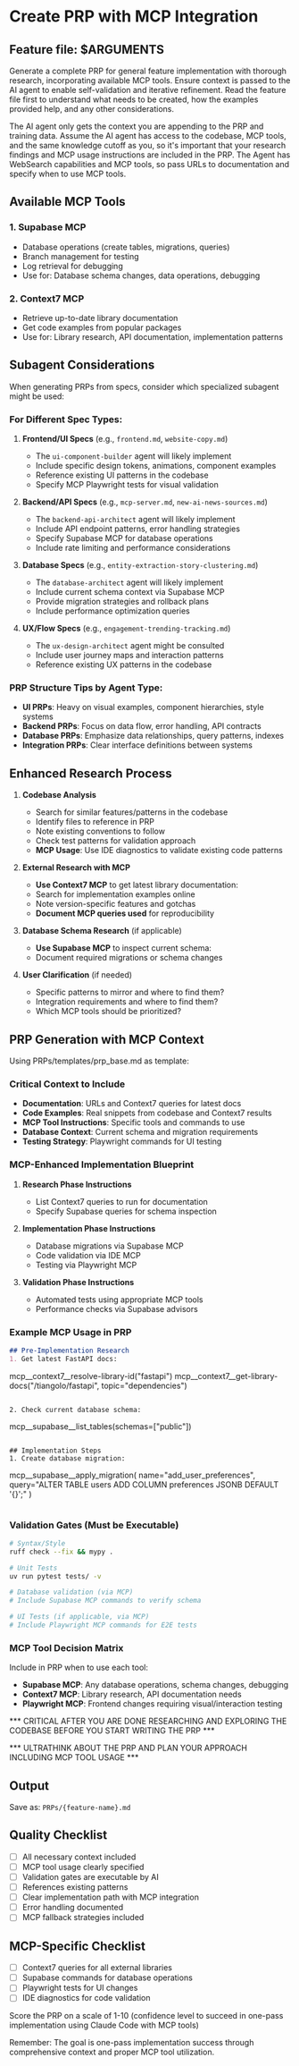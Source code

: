# Create PRP with MCP Integration

## Feature file: $ARGUMENTS

Generate a complete PRP for general feature implementation with thorough research, incorporating available MCP tools. Ensure context is passed to the AI agent to enable self-validation and iterative refinement. Read the feature file first to understand what needs to be created, how the examples provided help, and any other considerations.

The AI agent only gets the context you are appending to the PRP and training data. Assume the AI agent has access to the codebase, MCP tools, and the same knowledge cutoff as you, so it's important that your research findings and MCP usage instructions are included in the PRP. The Agent has WebSearch capabilities and MCP tools, so pass URLs to documentation and specify when to use MCP tools.

## Available MCP Tools

### 1. **Supabase MCP**
- Database operations (create tables, migrations, queries)
- Branch management for testing
- Log retrieval for debugging
- Use for: Database schema changes, data operations, debugging

### 2. **Context7 MCP**
- Retrieve up-to-date library documentation
- Get code examples from popular packages
- Use for: Library research, API documentation, implementation patterns

## Subagent Considerations

When generating PRPs from specs, consider which specialized subagent might be used:

### For Different Spec Types:
1. **Frontend/UI Specs** (e.g., `frontend.md`, `website-copy.md`)
   - The `ui-component-builder` agent will likely implement
   - Include specific design tokens, animations, component examples
   - Reference existing UI patterns in the codebase
   - Specify MCP Playwright tests for visual validation

2. **Backend/API Specs** (e.g., `mcp-server.md`, `new-ai-news-sources.md`)
   - The `backend-api-architect` agent will likely implement
   - Include API endpoint patterns, error handling strategies
   - Specify Supabase MCP for database operations
   - Include rate limiting and performance considerations

3. **Database Specs** (e.g., `entity-extraction-story-clustering.md`)
   - The `database-architect` agent will likely implement
   - Include current schema context via Supabase MCP
   - Provide migration strategies and rollback plans
   - Include performance optimization queries

4. **UX/Flow Specs** (e.g., `engagement-trending-tracking.md`)
   - The `ux-design-architect` agent might be consulted
   - Include user journey maps and interaction patterns
   - Reference existing UX patterns in the codebase

### PRP Structure Tips by Agent Type:
- **UI PRPs**: Heavy on visual examples, component hierarchies, style systems
- **Backend PRPs**: Focus on data flow, error handling, API contracts
- **Database PRPs**: Emphasize data relationships, query patterns, indexes
- **Integration PRPs**: Clear interface definitions between systems

## Enhanced Research Process

1. **Codebase Analysis**
   - Search for similar features/patterns in the codebase
   - Identify files to reference in PRP
   - Note existing conventions to follow
   - Check test patterns for validation approach
   - **MCP Usage**: Use IDE diagnostics to validate existing code patterns

2. **External Research with MCP**
   - **Use Context7 MCP** to get latest library documentation:
   - Search for implementation examples online
   - Note version-specific features and gotchas
   - **Document MCP queries used** for reproducibility

3. **Database Schema Research** (if applicable)
   - **Use Supabase MCP** to inspect current schema:
   - Document required migrations or schema changes

4. **User Clarification** (if needed)
   - Specific patterns to mirror and where to find them?
   - Integration requirements and where to find them?
   - Which MCP tools should be prioritized?

## PRP Generation with MCP Context

Using PRPs/templates/prp_base.md as template:

### Critical Context to Include
- **Documentation**: URLs and Context7 queries for latest docs
- **Code Examples**: Real snippets from codebase and Context7 results
- **MCP Tool Instructions**: Specific tools and commands to use
- **Database Context**: Current schema and migration requirements
- **Testing Strategy**: Playwright commands for UI testing

### MCP-Enhanced Implementation Blueprint
1. **Research Phase Instructions**
   - List Context7 queries to run for documentation
   - Specify Supabase queries for schema inspection
   
2. **Implementation Phase Instructions**
   - Database migrations via Supabase MCP
   - Code validation via IDE MCP
   - Testing via Playwright MCP
   
3. **Validation Phase Instructions**
   - Automated tests using appropriate MCP tools
   - Performance checks via Supabase advisors

### Example MCP Usage in PRP
```markdown
## Pre-Implementation Research
1. Get latest FastAPI docs:
   ```
   mcp__context7__resolve-library-id("fastapi")
   mcp__context7__get-library-docs("/tiangolo/fastapi", topic="dependencies")
   ```

2. Check current database schema:
   ```
   mcp__supabase__list_tables(schemas=["public"])
   ```

## Implementation Steps
1. Create database migration:
   ```
   mcp__supabase__apply_migration(
     name="add_user_preferences",
     query="ALTER TABLE users ADD COLUMN preferences JSONB DEFAULT '{}';"
   )
   ```
```

### Validation Gates (Must be Executable)
```bash
# Syntax/Style
ruff check --fix && mypy .

# Unit Tests
uv run pytest tests/ -v

# Database validation (via MCP)
# Include Supabase MCP commands to verify schema

# UI Tests (if applicable, via MCP)
# Include Playwright MCP commands for E2E tests
```

### MCP Tool Decision Matrix
Include in PRP when to use each tool:
- **Supabase MCP**: Any database operations, schema changes, debugging
- **Context7 MCP**: Library research, API documentation needs
- **Playwright MCP**: Frontend changes requiring visual/interaction testing

*** CRITICAL AFTER YOU ARE DONE RESEARCHING AND EXPLORING THE CODEBASE BEFORE YOU START WRITING THE PRP ***

*** ULTRATHINK ABOUT THE PRP AND PLAN YOUR APPROACH INCLUDING MCP TOOL USAGE ***

## Output
Save as: `PRPs/{feature-name}.md`

## Quality Checklist
- [ ] All necessary context included
- [ ] MCP tool usage clearly specified
- [ ] Validation gates are executable by AI
- [ ] References existing patterns
- [ ] Clear implementation path with MCP integration
- [ ] Error handling documented
- [ ] MCP fallback strategies included

## MCP-Specific Checklist
- [ ] Context7 queries for all external libraries
- [ ] Supabase commands for database operations
- [ ] Playwright tests for UI changes
- [ ] IDE diagnostics for code validation

Score the PRP on a scale of 1-10 (confidence level to succeed in one-pass implementation using Claude Code with MCP tools)

Remember: The goal is one-pass implementation success through comprehensive context and proper MCP tool utilization.